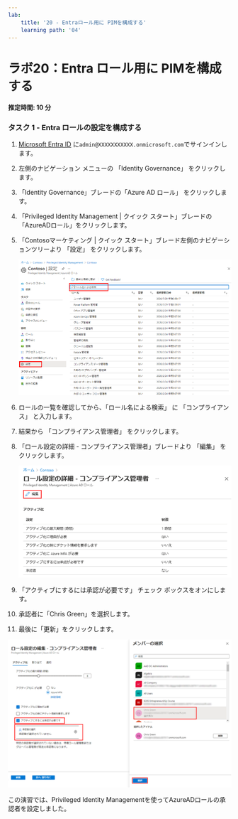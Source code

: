 ```yaml
---
lab:
    title: '20 - Entraロール用に PIMを構成する'
    learning path: '04'
---
```


# ラボ20：Entra ロール用に PIMを構成する

#### 推定時間: 10 分

### タスク 1 - Entra ロールの設定を構成する

1. [Microsoft Entra ID]( https://portal.azure.com/#blade/Microsoft_AAD_IAM/ActiveDirectoryMenuBlade/Overview) に`admin@XXXXXXXXXXX.onmicrosoft.com`でサインインします。

1. 左側のナビゲーション メニューの 「Identity Governance」 をクリックします。

1. 「Identity  Governance」ブレードの「Azure AD ロール」 をクリックします。

1. 「Privileged Identity Management | クイック スタート」ブレードの「AzureADロール」をクリックします。

1. 「Contosoマーケティング | クイック スタート」ブレード左側のナビゲーションツリーより 「設定」 をクリックします。

    ![「設定」メニューが強調表示された 「Azure AD ロール」ページを表示している画面イメージ](./media/lp3-mod3-pim-ad-roles-settings.png)

1. ロールの一覧を確認してから、「ロール名による検索」 に 「コンプライアンス」 と入力します。

1. 結果から 「コンプライアンス管理者」 をクリックします。

1. 「ロール設定の詳細 - コンプライアンス管理者」ブレードより 「編集」 をクリックします。

    ![ロール設定の詳細 - コンプライアンス管理者ページの上部の「編集」が強調表示されている画面イメージ](./media/lp4-mod3-pim-edit-compliance-role.png)

1. 「アクティブにするには承認が必要です」 チェック ボックスをオンにします。

1. 承認者に「Chris Green」を選択します。

1. 最後に「更新」をクリックします。

![ロール設定の編集ブレードと、クリックしたメンバーが強調表示されたメンバーのクリックウィンドウを表示している画面イメージ](./media/lp4-mod3-pim-add-approver.png)



この演習では、Privileged Identity Managementを使ってAzureADロールの承認者を設定しました。

